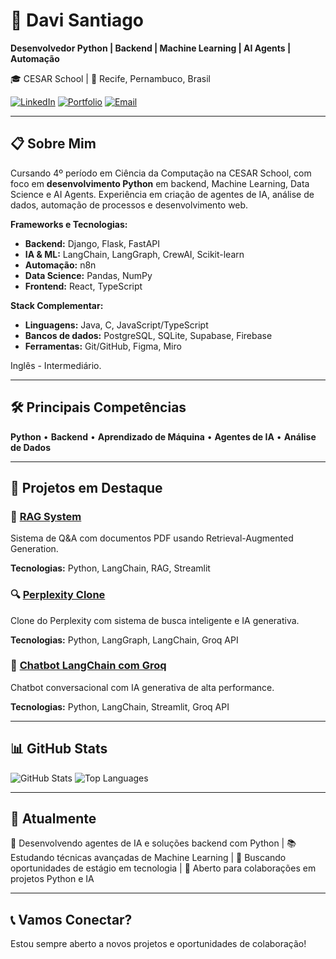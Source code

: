 # 👋 Davi Santiago

**Desenvolvedor Python | Backend | Machine Learning | AI Agents | Automação**

🎓 CESAR School | 📍 Recife, Pernambuco, Brasil

[![LinkedIn](https://img.shields.io/badge/LinkedIn-0077B5?style=flat&logo=linkedin&logoColor=white)](https://www.linkedin.com/in/davi-santiago-a94284334/) [![Portfolio](https://img.shields.io/badge/Portfolio-FF5722?style=flat&logo=google-chrome&logoColor=white)](https://portfolio-davi-santiago.vercel.app/) [![Email](https://img.shields.io/badge/Email-D14836?style=flat&logo=gmail&logoColor=white)](mailto:daaviisantiago@gmail.com)

---

## 📋 Sobre Mim

Cursando 4º período em Ciência da Computação na CESAR School, com foco em **desenvolvimento Python** em backend, Machine Learning, Data Science e AI Agents. Experiência em criação de agentes de IA, análise de dados, automação de processos e desenvolvimento web.

**Frameworks e Tecnologias:**
- **Backend:** Django, Flask, FastAPI
- **IA & ML:** LangChain, LangGraph, CrewAI, Scikit-learn
- **Automação:** n8n
- **Data Science:** Pandas, NumPy
- **Frontend:** React, TypeScript

**Stack Complementar:**
- **Linguagens:** Java, C, JavaScript/TypeScript
- **Bancos de dados:** PostgreSQL, SQLite, Supabase, Firebase
- **Ferramentas:** Git/GitHub, Figma, Miro

Inglês - Intermediário.

---

## 🛠️ Principais Competências

**Python** • **Backend** • **Aprendizado de Máquina** • **Agentes de IA** • **Análise de Dados**

---

## 🚀 Projetos em Destaque

### 🤖 [RAG System](https://github.com/DaviSantiago01/Langchain-Rag-System)
Sistema de Q&A com documentos PDF usando Retrieval-Augmented Generation.

**Tecnologias:** Python, LangChain, RAG, Streamlit

### 🔍 [Perplexity Clone](https://github.com/DaviSantiago01/Perplexity-Clone-LangGraph)
Clone do Perplexity com sistema de busca inteligente e IA generativa.

**Tecnologias:** Python, LangGraph, LangChain, Groq API

### 💬 [Chatbot LangChain com Groq](https://github.com/DaviSantiago01)
Chatbot conversacional com IA generativa de alta performance.

**Tecnologias:** Python, LangChain, Streamlit, Groq API

---

## 📊 GitHub Stats

![GitHub Stats](https://github-readme-stats.vercel.app/api?username=DaviSantiago01&show_icons=true&theme=react&count_private=true&border_radius=10)
![Top Languages](https://github-readme-stats.vercel.app/api/top-langs/?username=DaviSantiago01&layout=compact&theme=react&border_radius=10)

---

## 🎯 Atualmente

🔭 Desenvolvendo agentes de IA e soluções backend com Python | 📚 Estudando técnicas avançadas de Machine Learning | 💼 Buscando oportunidades de estágio em tecnologia | 🤝 Aberto para colaborações em projetos Python e IA

---

## 📞 Vamos Conectar?

Estou sempre aberto a novos projetos e oportunidades de colaboração!
